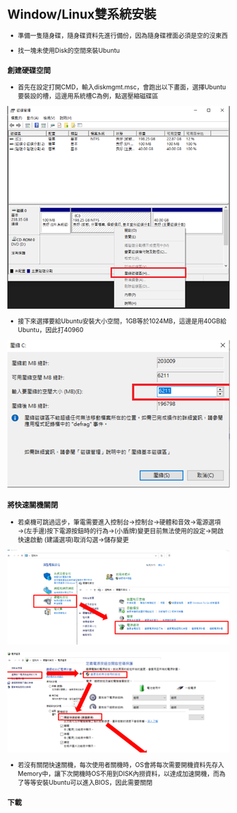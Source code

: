 Window/Linux雙系統安裝
======

+ 準備一隻隨身碟，隨身碟資料先進行備份，因為隨身碟裡面必須是空的沒東西

+ 找一塊未使用Disk的空間來裝Ubuntu

### 創建硬碟空間

+ 首先在設定打開CMD，輸入diskmgmt.msc，會跑出以下畫面，選擇Ubuntu要裝設的槽，這邊用系統槽C為例，點選壓縮磁碟區

![markdown-viewer](Image/1.png)

+ 接下來選擇要給Ubuntu安裝大小空間，1GB等於1024MB，這邊是用40GB給Ubuntu，因此打40960

![markdown-viewer](Image/2.png)

### 將快速關機關閉

+ 若桌機可跳過這步，筆電需要進入控制台->控制台->硬體和音效->電源選項→(左手邊)按下電源按鈕時的行為->(小盾牌)變更目前無法使用的設定->開啟快速啟動 (建議選項)取消勾選->儲存變更

![markdown-viewer](Image/3.png)

![markdown-viewer](Image/4.png)


+ 若沒有關閉快速關機，每次使用者關機時，OS會將每次需要開機資料先存入Memory中，讓下次開機時OS不用到DISK內撈資料，以達成加速開機，而為了等等安裝Ubuntu可以進入BIOS，因此需要關閉

### 下載